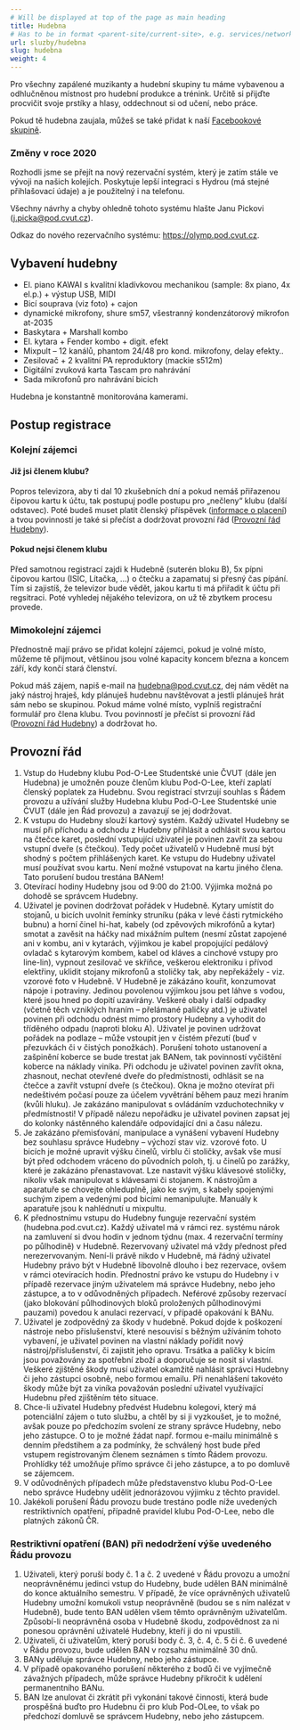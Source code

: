 ```yaml
---
# Will be displayed at top of the page as main heading
title: Hudebna
# Has to be in format <parent-site/current-site>, e.g. services/network (notice missing slash at the beginning)
url: sluzby/hudebna
slug: hudebna
weight: 4
---
```


Pro všechny zapálené muzikanty a hudební skupiny tu máme vybavenou a odhlučněnou místnost pro hudební produkce a trénink. Určitě si přijďte procvičit svoje prstíky a hlasy, oddechnout si od učení, nebo práce.

Pokud tě hudebna zaujala, můžeš se také přidat k naší [Facebookové skupině](https://www.facebook.com/groups/135514173251273/?fref=ts).

### Změny v roce 2020

Rozhodli jsme se přejít na nový rezervační systém, který je zatím stále ve vývoji na našich kolejích. Poskytuje lepší integraci s Hydrou (má stejné přihlašovací údaje) a je použitelný i na telefonu.

Všechny návrhy a chyby ohledně tohoto systému hlašte Janu Pickovi (j.picka@pod.cvut.cz).

Odkaz do nového rezervačního systému: https://olymp.pod.cvut.cz.

## Vybavení hudebny

- El. piano KAWAI s kvalitní kladívkovou mechanikou (sample: 8x piano, 4x el.p.) + výstup USB, MIDI
- Bicí souprava (viz foto) + cajon
- dynamické mikrofony, shure sm57, všestranný kondenzátorový mikrofon at-2035
- Baskytara + Marshall kombo
- El. kytara + Fender kombo + digit. efekt
- Mixpult – 12 kanálů, phantom 24/48 pro kond. mikrofony, delay efekty..
- Zesilovač + 2 kvalitní PA reproduktory (mackie s512m)
- Digitální zvuková karta Tascam pro nahrávání
- Sada mikrofonů pro nahrávání bicích

Hudebna je konstantně monitorována kamerami.

## Postup registrace

### Kolejní zájemci

#### Již jsi členem klubu?

Popros televizora, aby ti dal 10 zkušebních dní a pokud nemáš přiřazenou čipovou kartu k účtu, tak postupuj podle postupu pro „nečleny“ klubu (další odstavec). Poté budeš muset platit členský příspěvek ([informace o placení](https://pod.cvut.cz/sluzby/poplatky-za-clenstvi/)) a tvou povinností je také si přečíst a dodržovat provozní řád ([Provozní řád Hudebny](https://wiki.pod.cvut.cz/_media/hudebna-provozni-rad-2014.pdf)).

#### Pokud nejsi členem klubu

Před samotnou registrací zajdi k Hudebně (suterén bloku B), 5x pípni čipovou kartou (ISIC, Lítačka, …) o čtečku a zapamatuj si přesný čas pípání. Tím si zajistíš, že televizor bude vědět, jakou kartu ti má přiřadit k účtu při regsitraci. Poté vyhledej nějakého televizora, on už tě zbytkem procesu provede.

### Mimokolejní zájemci

Přednostně mají právo se přidat kolejní zájemci, pokud je volné místo, můžeme tě přijmout, většinou jsou volné kapacity koncem března a koncem září, kdy končí stará členství.

Pokud máš zájem, napiš e-mail na hudebna@pod.cvut.cz, dej nám vědět na jaký nástroj hraješ, kdy plánuješ hudebnu navštěvovat a jestli plánuješ hrát sám nebo se skupinou.
Pokud máme volné místo, vyplníš registrační formulář pro člena klubu. Tvou povinností je přečíst si provozní řád ([Provozní řád Hudebny](https://wiki.pod.cvut.cz/_media/hudebna-provozni-rad-2014.pdf)) a dodržovat ho.

## Provozní řád

1. Vstup do Hudebny klubu Pod-O-Lee Studentské unie ČVUT (dále jen Hudebna) je umožněn pouze členům klubu Pod-O-Lee, kteří zaplatí členský poplatek za Hudebnu. Svou registrací stvrzují souhlas s Řádem provozu a užívání služby Hudebna klubu Pod-O-Lee Studentské unie ČVUT (dále jen Řád provozu) a zavazují se jej dodržovat.
2. K vstupu do Hudebny slouží kartový systém. Každý uživatel Hudebny se musí při příchodu a odchodu z Hudebny přihlásit a odhlásit svou kartou na čtečce karet, poslední vstupující uživatel je povinen zavřít za sebou vstupní dveře (s čtečkou). Tedy počet uživatelů v Hudebně musí být shodný s počtem přihlášených karet. Ke vstupu do Hudebny uživatel musí používat svou kartu. Není možné vstupovat na kartu jiného člena. Tato porušení budou trestána BANem!
3. Otevírací hodiny Hudebny jsou od 9:00 do 21:00. Výjimka možná po dohodě se správcem Hudebny.
4. Uživatel je povinen dodržovat pořádek v Hudebně. Kytary umístit do stojanů, u bicích uvolnit řemínky struníku (páka v levé části rytmického bubnu) a horní činel hi-hat, kabely (od zpěvových mikrofónů a kytar) smotat a zavěsit na háčky nad mixážním pultem (nesmí zůstat zapojené ani v kombu, ani v kytarách, výjimkou je kabel propojující pedálový ovladač s kytarovým kombem, kabel od kláves a cinchové vstupy pro line-lin), vypnout zesilovač ve skříňce, veškerou elektroniku i přívod elektřiny, uklidit stojany mikrofonů a stoličky tak, aby nepřekážely - viz. vzorové foto v Hudebně. V Hudebně je zákázáno kouřit, konzumovat nápoje i potraviny. Jedinou povolenou výjimkou jsou pet láhve s vodou, které jsou hned po dopití uzavírány. Veškeré obaly i další odpadky (včetně těch vzniklých hraním – přelámané paličky atd.) je uživatel povinen při odchodu odnést mimo prostory Hudebny a vyhodit do tříděného odpadu (naproti bloku A). Uživatel je povinen udržovat pořádek na podlaze – může vstoupit jen v čistém přezutí (buď v přezuvkách či v čistých ponožkách). Porušení tohoto ustanovení a zašpinění koberce se bude trestat jak BANem, tak povinností vyčištění koberce na náklady viníka. Při odchodu je uživatel povinen zavřít okna, zhasnout, nechat otevřené dveře do předmístnosti, odhlásit se na čtečce a zavřít vstupní dveře (s čtečkou). Okna je možno otevírat při nedeštivém počasí pouze za účelem vyvětrání během pauz mezi hraním (kvůli hluku). Je zakázáno manipulovat s ovládáním vzduchotechniky v předmístnosti! V případě nálezu nepořádku je uživatel povinen zapsat jej do kolonky nástěnného kalendáře odpovídající dni a času nálezu.
5. Je zakázáno přemisťování, manipulace a vynášení vybavení Hudebny bez souhlasu správce Hudebny – výchozí stav viz. vzorové foto. U bicích je možné upravit výšku činelů, virblu či stoličky, avšak vše musí být před odchodem vráceno do původních poloh, tj. u činelů po zarážky, které je zakázáno přenastavovat. Lze nastavit výšku klávesové stoličky, nikoliv však manipulovat s klávesami či stojanem. K nástrojům a aparatuře se chovejte ohleduplně, jako ke svým, s kabely spojenými suchým zipem a vedenými pod bicími nemanipulujte. Manuály k aparatuře jsou k nahlédnutí u mixpultu.
6. K přednostnímu vstupu do Hudebny funguje rezervační systém (hudebna.pod.cvut.cz). Každý uživatel má v rámci rez. systému nárok na zamluvení si dvou hodin v jednom týdnu (max. 4 rezervační termíny po půlhodině) v Hudebně. Rezervovaný uživatel má vždy přednost před nerezervovaným. Není-li právě nikdo v Hudebně, má řádný uživatel Hudebny právo být v Hudebně libovolně dlouho i bez rezervace, ovšem v rámci otevíracích hodin. Přednostní právo ke vstupu do Hudebny i v případě rezervace jiným uživatelem má správce Hudebny, nebo jeho zástupce, a to v odůvodněných případech. Neférové způsoby rezervací (jako blokování půlhodinových bloků proložených půlhodinovými pauzami) povedou k anulaci rezervací, v případě opakování k BANu.
7. Uživatel je zodpovědný za škody v hudebně. Pokud dojde k poškození nástroje nebo příslušenství, které nesouvisí s běžným užíváním tohoto vybavení, je uživatel povinen na vlastní náklady pořídit nový nástroj/příslušenství, či zajistit jeho opravu. Trsátka a paličky k bicím jsou považovány za spotřební zboží a doporučuje se nosit si vlastní. Veškeré zjištěné škody musí uživatel okamžitě nahlásit správci Hudebny či jeho zástupci osobně, nebo formou emailu. Při nenahlášení takovéto škody může být za viníka považován poslední uživatel využívající Hudebnu před zjištěním této situace.
8. Chce-li uživatel Hudebny předvést Hudebnu kolegovi, který má potenciální zájem o tuto službu, a chtěl by si ji vyzkoušet, je to možné, avšak pouze po předchozím svolení ze strany správce Hudebny, nebo jeho zástupce. O to je možné žádat např. formou e-mailu minimálně s denním předstihem a za podmínky, že schválený host bude před vstupem registrovaným členem seznámen s tímto Řádem provozu. Prohlídky též umožňuje přímo správce či jeho zástupce, a to po domluvě se zájemcem.
9. V odůvodněných případech může představenstvo klubu Pod-O-Lee nebo správce Hudebny udělit jednorázovou výjimku z těchto pravidel.
10. Jakékoli porušení Řádu provozu bude trestáno podle níže uvedených restriktivních opatření, případně pravidel klubu Pod-O-Lee, nebo dle platných zákonů ČR.

### Restriktivní opatření (BAN) při nedodržení výše uvedeného Řádu provozu

1. Uživateli, který poruší body č. 1 a č. 2 uvedené v Řádu provozu a umožní neoprávněnému jedinci vstup do Hudebny, bude udělen BAN minimálně do konce aktuálního semestru. V případě, že více oprávněných uživatelů Hudebny umožní komukoli vstup neoprávněně (budou se s ním nalézat v Hudebně), bude tento BAN udělen všem těmto oprávněným uživatelům. Způsobí-li neoprávněná osoba v Hudebně škodu, zodpovědnost za ni ponesou oprávnění uživatelé Hudebny, kteří ji do ni vpustili.
2. Uživateli, či uživatelům, který poruší body č. 3, č. 4, č. 5 či č. 6 uvedené v Řádu provozu, bude udělen BAN v rozsahu minimálně 30 dnů.
3. BANy uděluje správce Hudebny, nebo jeho zástupce.
4. V případě opakovaného porušení některého z bodů či ve vyjímečně závažných případech, může správce Hudebny přikročit k udělení permanentního BANu.
5. BAN lze anulovat či zkrátit při vykonání takové činnosti, která bude prospěšná buďto pro Hudebnu či pro klub Pod-OLee, to však po předchozí domluvě se správcem Hudebny, nebo jeho zástupcem.

